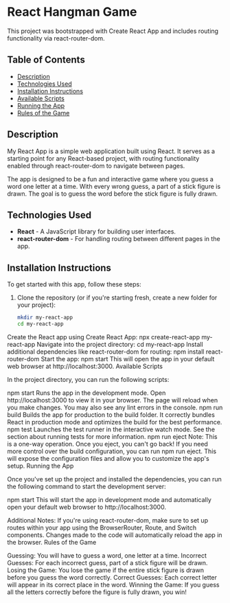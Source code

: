 # React Hangman Game

This project was bootstrapped with Create React App and includes routing functionality via react-router-dom.

## Table of Contents

- [Description](#description)
- [Technologies Used](#technologies-used)
- [Installation Instructions](#installation-instructions)
- [Available Scripts](#available-scripts)
- [Running the App](#running-the-app)
- [Rules of the Game](#rules-of-the-game)

## Description

My React App is a simple web application built using React. It serves as a starting point for any React-based project, with routing functionality enabled through react-router-dom to navigate between pages.

The app is designed to be a fun and interactive game where you guess a word one letter at a time. With every wrong guess, a part of a stick figure is drawn. The goal is to guess the word before the stick figure is fully drawn.

## Technologies Used

- **React** - A JavaScript library for building user interfaces.
- **react-router-dom** - For handling routing between different pages in the app.

## Installation Instructions

To get started with this app, follow these steps:

1. Clone the repository (or if you're starting fresh, create a new folder for your project):
   ```bash
   mkdir my-react-app
   cd my-react-app
Create the React app using Create React App:
npx create-react-app my-react-app
Navigate into the project directory:
cd my-react-app
Install additional dependencies like react-router-dom for routing:
npm install react-router-dom
Start the app:
npm start
This will open the app in your default web browser at http://localhost:3000.
Available Scripts

In the project directory, you can run the following scripts:

npm start
Runs the app in the development mode.
Open http://localhost:3000 to view it in your browser.
The page will reload when you make changes.
You may also see any lint errors in the console.
npm run build
Builds the app for production to the build folder.
It correctly bundles React in production mode and optimizes the build for the best performance.
npm test
Launches the test runner in the interactive watch mode.
See the section about running tests for more information.
npm run eject
Note: This is a one-way operation. Once you eject, you can't go back!
If you need more control over the build configuration, you can run npm run eject. This will expose the configuration files and allow you to customize the app's setup.
Running the App

Once you've set up the project and installed the dependencies, you can run the following command to start the development server:

npm start
This will start the app in development mode and automatically open your default web browser to http://localhost:3000.

Additional Notes:
If you're using react-router-dom, make sure to set up routes within your app using the BrowserRouter, Route, and Switch components.
Changes made to the code will automatically reload the app in the browser.
Rules of the Game

Guessing: You will have to guess a word, one letter at a time.
Incorrect Guesses: For each incorrect guess, part of a stick figure will be drawn.
Losing the Game: You lose the game if the entire stick figure is drawn before you guess the word correctly.
Correct Guesses: Each correct letter will appear in its correct place in the word.
Winning the Game: If you guess all the letters correctly before the figure is fully drawn, you win!
